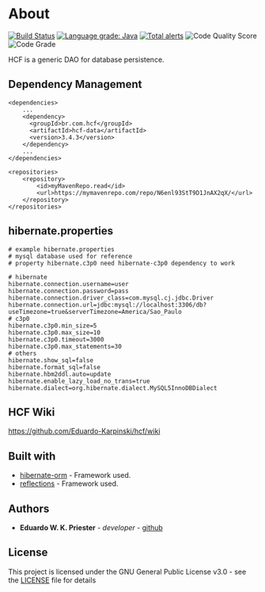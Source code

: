 # About
[![Build Status](https://app.travis-ci.com/Eduardo-Karpinski/hcf.svg?branch=main)](https://app.travis-ci.com/Eduardo-Karpinski/hcf)
[![Language grade: Java](https://img.shields.io/lgtm/grade/java/g/Eduardo-Karpinski/hcf.svg?logo=lgtm&logoWidth=18)](https://lgtm.com/projects/g/Eduardo-Karpinski/hcf/context:java) 
[![Total alerts](https://img.shields.io/lgtm/alerts/g/Eduardo-Karpinski/hcf.svg?logo=lgtm&logoWidth=18)](https://lgtm.com/projects/g/Eduardo-Karpinski/hcf/alerts/)
![Code Quality Score](https://www.code-inspector.com/project/29204/score/svg)
![Code Grade](https://www.code-inspector.com/project/29204/status/svg)
<br/>

HCF is a generic DAO for database persistence.

## Dependency Management
```
<dependencies>
	...
	<dependency>
	  <groupId>br.com.hcf</groupId>
	  <artifactId>hcf-data</artifactId>
	  <version>3.4.3</version>
	</dependency>
	...
</dependencies>
```
```
<repositories>
	<repository>
		<id>myMavenRepo.read</id>
    	<url>https://mymavenrepo.com/repo/N6enl93StT9D1JnAX2qX/</url>
  	</repository>
</repositories>
```

## hibernate.properties
```
# example hibernate.properties
# mysql database used for reference
# property hibernate.c3p0 need hibernate-c3p0 dependency to work

# hibernate
hibernate.connection.username=user
hibernate.connection.password=pass
hibernate.connection.driver_class=com.mysql.cj.jdbc.Driver
hibernate.connection.url=jdbc:mysql://localhost:3306/db?useTimezone=true&serverTimezone=America/Sao_Paulo
# c3p0
hibernate.c3p0.min_size=5
hibernate.c3p0.max_size=10
hibernate.c3p0.timeout=3000
hibernate.c3p0.max_statements=30
# others
hibernate.show_sql=false
hibernate.format_sql=false
hibernate.hbm2ddl.auto=update
hibernate.enable_lazy_load_no_trans=true
hibernate.dialect=org.hibernate.dialect.MySQL5InnoDBDialect
```

## HCF Wiki
https://github.com/Eduardo-Karpinski/hcf/wiki

## Built with
* [hibernate-orm](https://github.com/hibernate/hibernate-orm) - Framework used.
* [reflections](https://github.com/ronmamo/reflections) - Framework used.

## Authors
* **Eduardo W. K. Priester** - *developer* - [github](https://github.com/Eduardo-Karpinski)

## License
This project is licensed under the GNU General Public License v3.0 - see the [LICENSE](LICENSE) file for details
